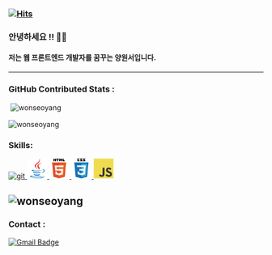 ### [![Hits](https://hits.seeyoufarm.com/api/count/incr/badge.svg?url=https%3A%2F%2Fgithub.com%2FWonseoYang&count_bg=%233D56C8&title_bg=%23555555&icon=github.svg&icon_color=%23E7E7E7&title=Hits&edge_flat=false)](https://hits.seeyoufarm.com)

### 안녕하세요 !! 👋👋

#### 저는 웹 프론트엔드 개발자를 꿈꾸는 양원서입니다.

---

### GitHub Contributed Stats :

<p>&nbsp;<img align="center" src="https://github-readme-stats.vercel.app/api?username=wonseoyang&show_icons=true&locale=en" alt="wonseoyang" /></p>

<p><img align="center" src="https://github-readme-streak-stats.herokuapp.com/?user=wonseoyang&" alt="wonseoyang" /></p>

### Skills:

<p align="left">  <a href="https://git-scm.com/" target="_blank"> <img src="https://www.vectorlogo.zone/logos/git-scm/git-scm-icon.svg" alt="git" width="40" height="40"/> </a>
<a href="https://www.java.com" target="_blank"> <img src="https://raw.githubusercontent.com/devicons/devicon/master/icons/java/java-original.svg" alt="java" width="40" height="40"/> </a> <a href="https://www.w3.org/html/" target="_blank"> <img src="https://raw.githubusercontent.com/devicons/devicon/master/icons/html5/html5-original-wordmark.svg" alt="html5" width="40" height="40"/> </a> <a href="https://www.w3schools.com/css/" target="_blank"> <img src="https://raw.githubusercontent.com/devicons/devicon/master/icons/css3/css3-original-wordmark.svg" alt="css3" width="40" height="40"/> </a> <a href="https://developer.mozilla.org/en-US/docs/Web/JavaScript" target="_blank"> <img src="https://raw.githubusercontent.com/devicons/devicon/master/icons/javascript/javascript-original.svg" alt="javascript" width="40" height="40"/> </a> </p>

## <p><img src="https://github-readme-stats.vercel.app/api/top-langs?username=wonseoyang&show_icons=true&locale=en&layout=compact" alt="wonseoyang" /></p>

### Contact :

[![Gmail Badge](https://img.shields.io/badge/Gmail-d14836?style=flat-square&logo=Gmail&logoColor=white&link=mailto:snugyun01@gmail.com)](mailto:dnjstj96@gmail.com)
